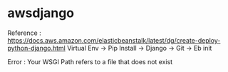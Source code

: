 # awsdjango

Reference : https://docs.aws.amazon.com/elasticbeanstalk/latest/dg/create-deploy-python-django.html
Virtual Env -> Pip Install -> Django -> Git -> Eb init 

Error : Your WSGI Path refers to a file that does not exist
